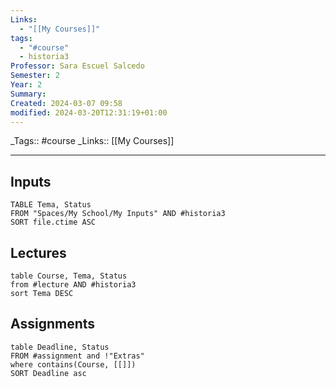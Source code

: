 ```yaml
---
Links:
  - "[[My Courses]]"
tags:
  - "#course"
  - historia3
Professor: Sara Escuel Salcedo
Semester: 2
Year: 2
Summary: 
Created: 2024-03-07 09:58
modified: 2024-03-20T12:31:19+01:00
---
```

\_Tags::  #course
\_Links::  [[My Courses]]
___

## Inputs
```dataview
TABLE Tema, Status 
FROM "Spaces/My School/My Inputs" AND #historia3 
SORT file.ctime ASC
```



## Lectures
```dataview
table Course, Tema, Status
from #lecture AND #historia3 
sort Tema DESC
```

## Assignments 
```dataview
table Deadline, Status
FROM #assignment and !"Extras"
where contains(Course, [[]])
SORT Deadline asc
```
